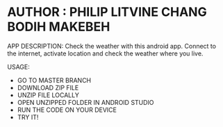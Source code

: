 # AUTHOR :  PHILIP LITVINE CHANG BODIH MAKEBEH
APP DESCRIPTION:
Check the weather with this android app. Connect to the internet, activate location and check the weather where you live.

USAGE:
- GO TO MASTER BRANCH
- DOWNLOAD ZIP FILE
- UNZIP FILE LOCALLY
- OPEN UNZIPPED FOLDER IN ANDROID STUDIO
- RUN THE CODE ON YOUR DEVICE
- TRY IT!
